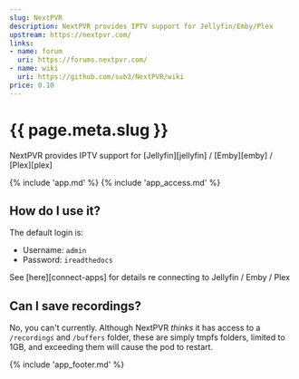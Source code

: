 ```yaml
---
slug: NextPVR
description: NextPVR provides IPTV support for Jellyfin/Emby/Plex
upstream: https://nextpvr.com/
links:
- name: forum
  uri: https://forums.nextpvr.com/
- name: wiki
  uri: https://github.com/sub3/NextPVR/wiki
price: 0.10
---
```


# {{ page.meta.slug }}

NextPVR provides IPTV support for [Jellyfin][jellyfin] / [Emby][emby] / [Plex][plex]

{% include 'app.md' %}
{% include 'app_access.md' %}

## How do I use it?

The default login is:

* Username: `admin`
* Password: `ireadthedocs`

See [here][connect-apps] for details re connecting to Jellyfin / Emby / Plex

## Can I save recordings?

No, you can't currently. Although NextPVR _thinks_ it has access to a `/recordings` and `/buffers` folder, these are simply tmpfs folders, limited to 1GB, and exceeding them will cause the pod to restart.

{% include 'app_footer.md' %}